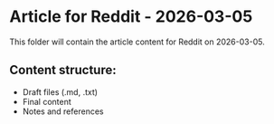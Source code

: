 # Article for Reddit - 2026-03-05

This folder will contain the article content for Reddit on 2026-03-05.

## Content structure:
- Draft files (.md, .txt)
- Final content
- Notes and references
